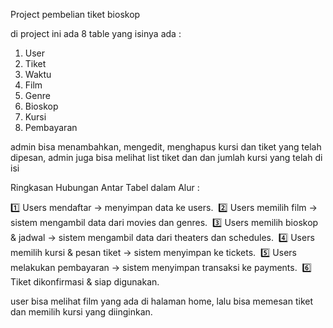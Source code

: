 Project pembelian tiket bioskop

di project ini ada 8 table yang isinya ada :
1. User
2. Tiket
3. Waktu
4. Film
5. Genre
6. Bioskop
7. Kursi
8. Pembayaran

admin bisa menambahkan, mengedit, menghapus kursi dan tiket yang telah dipesan, admin juga bisa melihat list tiket dan dan jumlah kursi yang telah di isi

Ringkasan Hubungan Antar Tabel dalam Alur :

1️⃣ Users mendaftar → menyimpan data ke users. 
2️⃣ Users memilih film → sistem mengambil data dari movies dan genres. 
3️⃣ Users memilih bioskop & jadwal → sistem mengambil data dari theaters dan schedules. 
4️⃣ Users memilih kursi & pesan tiket → sistem menyimpan ke tickets. 
5️⃣ Users melakukan pembayaran → sistem menyimpan transaksi ke payments. 
6️⃣ Tiket dikonfirmasi & siap digunakan.

user bisa melihat film yang ada di halaman home, lalu bisa memesan tiket dan memilih kursi yang diinginkan. 

